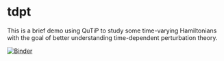 # tdpt

This is a brief demo using QuTiP to study some time-varying Hamiltonians with the goal of better understanding time-dependent perturbation theory.

[![Binder](http://mybinder.org/badge.svg)](http://mybinder.org:/repo/cferko/tdpt)
